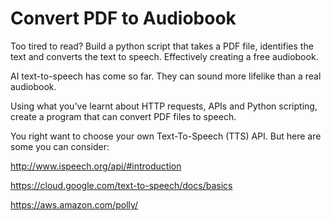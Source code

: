 # Convert PDF to Audiobook

Too tired to read? Build a python script that takes a PDF file, identifies the
text and converts the text to speech. Effectively creating a free audiobook.

AI text-to-speech has come so far. They can sound more lifelike than a real
audiobook.

Using what you've learnt about HTTP requests, APIs and Python scripting, create
a program that can convert PDF files to speech.

You right want to choose your own Text-To-Speech (TTS) API. But here are some
you can consider:

http://www.ispeech.org/api/#introduction

https://cloud.google.com/text-to-speech/docs/basics

https://aws.amazon.com/polly/
